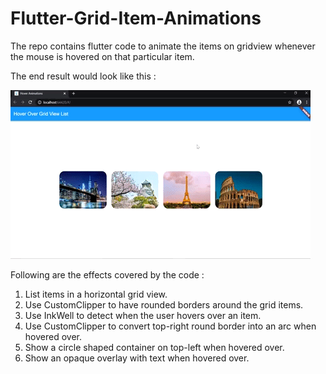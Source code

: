 # Flutter-Grid-Item-Animations

The repo contains flutter code to animate the items on gridview whenever the mouse is hovered on that particular item. 

The end result would look like this :

![Demo](Hover_Animations/demo.gif)

Following are the effects covered by the code :

1. List items in a horizontal grid view.
2. Use CustomClipper to have rounded borders around the grid items.
3. Use InkWell to detect when the user hovers over an item.
4. Use CustomClipper to convert top-right round border into an arc when hovered over.
5. Show a circle shaped container on top-left when hovered over.
6. Show an opaque overlay with text when hovered over.

